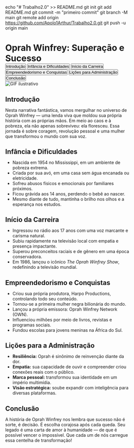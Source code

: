 echo "# Trabalho2.0" >> README.md 
git init 
git add README.md 
git commit -m "primeiro commit" 
git branch -M main 
git remote add origin https://github.com/Apolo1Arthur/Trabalho2.0.git
 git push -u origin main

       
<!DOCTYPE html><html lang="pt-BR">
<head>
  <meta charset="UTF-8" />
  <meta name="viewport" content="width=device-width, initial-scale=1" />
  <title>Oprah Winfrey: Superação e Sucesso</title>
  <style>
    @import url('https://fonts.googleapis.com/css2?family=Poppins:wght@300;600&display=swap');* {
  box-sizing: border-box;
}

body {
  font-family: 'Poppins', sans-serif;
  background: linear-gradient(to right, #1e1e2f, #3b2d50);
  color: #fff;
  margin: 0;
  padding: 20px;
  text-align: center;
  overflow-x: hidden;
}

h1 {
  font-size: 2.5em;
  color: #f4c430;
  text-shadow: 2px 2px 5px #000;
}

button {
  margin: 10px;
  padding: 12px 20px;
  border: none;
  border-radius: 8px;
  background: #9b59b6;
  color: white;
  font-size: 16px;
  cursor: pointer;
  transition: transform 0.2s ease, background 0.3s;
}

button:hover {
  background: #8e44ad;
  transform: scale(1.05);
}

.content {
  display: none;
  background: rgba(255, 255, 255, 0.05);
  border-radius: 15px;
  padding: 30px;
  margin: 30px auto;
  max-width: 800px;
  backdrop-filter: blur(10px);
  box-shadow: 0 8px 25px rgba(0, 0, 0, 0.4);
  text-align: left;
  animation: fadeIn 1s ease forwards;
}

h2 {
  color: #f4c430;
  margin-bottom: 15px;
}

ul {
  padding-left: 20px;
}

li {
  margin-bottom: 10px;
}

p {
  line-height: 1.6;
}

#gif-container {
  margin-top: 30px;
  max-width: 800px;
  margin-left: auto;
  margin-right: auto;
  border-radius: 12px;
  overflow: hidden;
  box-shadow: 0 0 20px rgba(0,0,0,0.5);
  transition: all 0.5s ease;
}

#gif-container img {
  width: 100%;
  height: auto;
  display: block;
  border-radius: 12px;
}

@keyframes fadeIn {
  from { opacity: 0; transform: translateY(20px); }
  to { opacity: 1; transform: translateY(0); }
}

  </style>
</head>
<body>  <h1>Oprah Winfrey: Superação e Sucesso</h1>  <div>
    <button onclick="showContent('intro', 'gifs/st1.gif', 'musica1.mp3')">Introdução</button>
    <button onclick="showContent('infancia', 'gifs/st2.gif', 'musica2.mp3')">Infância e Dificuldades</button>
    <button onclick="showContent('carreira', 'gifs/st3.gif', 'musica3.mp3')">Início da Carreira</button>
    <button onclick="showContent('conquistas', 'gifs/st4.gif', 'musica4.mp3')">Empreendedorismo e Conquistas</button>
    <button onclick="showContent('licoes', 'gifs/st5.gif', 'musica5.mp3')">Lições para Administração</button>
    <button onclick="showContent('conclusao', 'gifs/st6.jpg', 'musica6.mp3')">Conclusão</button>
  </div>  <div id="gif-container">
    <img id="gif" src="gifs/st1.gif" alt="GIF ilustrativo" />
  </div>  <div id="intro" class="content">
    <h2>Introdução</h2>
    <p>Nesta narrativa fantástica, vamos mergulhar no universo de Oprah Winfrey — uma lenda viva que moldou sua própria história com as próprias mãos. Em meio ao caos e à pobreza, ela não apenas sobreviveu: ela floresceu. Essa jornada é sobre coragem, revolução pessoal e uma mulher que transformou o mundo com sua voz.</p>
  </div>  <div id="infancia" class="content">
    <h2>Infância e Dificuldades</h2>
    <ul>
      <li>Nascida em 1954 no Mississippi, em um ambiente de pobreza extrema.</li>
      <li>Criada por sua avó, em uma casa sem água encanada ou eletricidade.</li>
      <li>Sofreu abusos físicos e emocionais por familiares próximos.</li>
      <li>Ficou grávida aos 14 anos, perdendo o bebê ao nascer.</li>
      <li>Mesmo diante de tudo, mantinha o brilho nos olhos e a esperança nos estudos.</li>
    </ul>
  </div>  <div id="carreira" class="content">
    <h2>Início da Carreira</h2>
    <ul>
      <li>Ingressou no rádio aos 17 anos com uma voz marcante e carisma natural.</li>
      <li>Subiu rapidamente na televisão local com empatia e presença impactante.</li>
      <li>Superou preconceitos raciais e de gênero em uma época conservadora.</li>
      <li>Em 1986, lançou o icônico <i>The Oprah Winfrey Show</i>, redefinindo a televisão mundial.</li>
    </ul>
  </div>  <div id="conquistas" class="content">
    <h2>Empreendedorismo e Conquistas</h2>
    <ul>
      <li>Criou sua própria produtora, Harpo Productions, controlando todo seu conteúdo.</li>
      <li>Tornou-se a primeira mulher negra bilionária do mundo.</li>
      <li>Lançou a própria emissora: Oprah Winfrey Network (OWN).</li>
      <li>Influenciou milhões por meio de livros, revistas e programas sociais.</li>
      <li>Fundou escolas para jovens meninas na África do Sul.</li>
    </ul>
  </div>  <div id="licoes" class="content">
    <h2>Lições para a Administração</h2>
    <ul>
      <li><strong>Resiliência:</strong> Oprah é sinônimo de reinvenção diante da dor.</li>
      <li><strong>Empatia:</strong> sua capacidade de ouvir e compreender criou conexões reais com o público.</li>
      <li><strong>Marca pessoal:</strong> transformou sua identidade em um império multimídia.</li>
      <li><strong>Visão estratégica:</strong> soube expandir com inteligência para diversas plataformas.</li>
    </ul>
  </div>  <div id="conclusao" class="content">
    <h2>Conclusão</h2>
    <p>A história de Oprah Winfrey nos lembra que sucesso não é sorte, é decisão. É escolha corajosa após cada queda. Seu legado é uma carta de amor à humanidade — de que é possível vencer o impossível. Que cada um de nós carregue essa centelha de transformação!</p>
  </div><audio id="audio" src="" preload="auto"></audio>

  <script>
    function showContent(id, gifPath, musicPath) {
      const sections = document.querySelectorAll('.content');
      sections.forEach(section => {
        section.style.display = 'none';
        section.classList.remove('fadeIn');
      });

      const current = document.getElementById(id);
      current.style.display = 'block';
      current.classList.add('fadeIn');

      const gif = document.getElementById('gif');
      gif.style.opacity = 0;
      setTimeout(() => {
        gif.src = gifPath;
        gif.style.opacity = 1;
      }, 300);

      const audio = document.getElementById('audio');
      audio.src = musicPath;
      audio.play();
    }
  </script></body>
</html>




<!DOCTYPE html>
<html lang="pt-BR">
<head>
<meta charset="UTF-8" />
<meta name="viewport" content="width=device-width, initial-scale=1" />
<title>Oprah Winfrey: Superação e Sucesso</title>
<style>
  /* Reset básico */
  * {
    margin: 0; padding: 0; box-sizing: border-box;
  }

  body {
    font-family: 'Segoe UI', Tahoma, Geneva, Verdana, sans-serif;
    background: linear-gradient(135deg, #3a1c71, #d76d77, #ffaf7b);
    min-height: 100vh;
    color: #f5f5f5;
    display: flex;
    flex-direction: column;
    align-items: center;
  }

  /* Botão fixo no topo - "botão editado no céu" */
  #btnCeu {
    position: fixed;
    top: 15px;
    right: 20px;
    background: linear-gradient(135deg, #8e44ad, #9b59b6);
    border: none;
    border-radius: 50px;
    padding: 12px 25px;
    font-weight: 700;
    font-size: 18px;
    color: white;
    cursor: pointer;
    box-shadow: 0 0 15px rgba(155, 89, 182, 0.7);
    transition: box-shadow 0.4s ease;
    z-index: 1000;
    user-select: none;
    filter: drop-shadow(0 0 3px #cfa7e1);
    animation: floaty 3s ease-in-out infinite;
  }

  #btnCeu:hover {
    box-shadow: 0 0 30px #f7e8ff;
    filter: drop-shadow(0 0 6px #f7e8ff);
  }

  @keyframes floaty {
    0%, 100% { transform: translateY(0); }
    50% { transform: translateY(-6px); }
  }

  /* Tela inicial */
  #telaInicial {
    margin-top: 120px;
    background: rgba(255 255 255 / 0.15);
    border-radius: 20px;
    max-width: 800px;
    width: 90%;
    padding: 40px 30px;
    box-shadow: 0 0 40px rgba(255, 255, 255, 0.2);
    backdrop-filter: blur(15px);
    text-align: center;
    animation: fadeInScale 1s ease forwards;
  }

  #telaInicial h1 {
    font-size: 3rem;
    margin-bottom: 25px;
    color: #e6d7f2;
    text-shadow: 0 0 8px #a37cd1;
  }

  #btnComecar {
    background: #9b59b6;
    border: none;
    border-radius: 50px;
    padding: 15px 40px;
    font-size: 1.5rem;
    color: white;
    cursor: pointer;
    box-shadow: 0 0 20px #b683d6;
    transition: background 0.3s ease;
    font-weight: 700;
    user-select: none;
  }

  #btnComecar:hover {
    background: #bc80de;
    box-shadow: 0 0 35px #d7acef;
  }

  /* Tela capítulos */
  #telaCapitulos {
    display: none;
    margin-top: 80px;
    max-width: 900px;
    width: 95%;
    background: rgba(255 255 255 / 0.15);
    border-radius: 20px;
    padding: 30px 35px;
    box-shadow: 0 0 40px rgba(255, 255, 255, 0.25);
    backdrop-filter: blur(18px);
    color: #eae7f5;
  }

  /* Barra fixa com título e botões capítulos */
  #barraCapitulos {
    position: sticky;
    top: 0;
    background: rgba(59, 29, 89, 0.85);
    padding: 15px 25px;
    border-radius: 20px 20px 0 0;
    display: flex;
    flex-wrap: wrap;
    justify-content: center;
    gap: 15px;
    box-shadow: 0 4px 8px rgba(0,0,0,0.4);
    z-index: 900;
  }

  #barraCapitulos h2 {
    flex-basis: 100%;
    font-weight: 800;
    font-size: 2rem;
    text-align: center;
    margin-bottom: 10px;
    color: #d6c9e9;
    text-shadow: 0 0 6px #6f52a7;
  }

  .btnCapitulo {
    background: linear-gradient(135deg, #7d3c98, #b27bd4);
    border: none;
    border-radius: 40px;
    padding: 12px 30px;
    font-size: 1.1rem;
    font-weight: 700;
    cursor: pointer;
    color: white;
    box-shadow: 0 0 15px #a980d5;
    transition: transform 0.3s ease, box-shadow 0.3s ease;
    user-select: none;
  }

  .btnCapitulo:hover {
    box-shadow: 0 0 30px #d1b9f2;
    transform: scale(1.1);
  }

  .btnCapitulo.active {
    background: linear-gradient(135deg, #d96de7, #9b38d2);
    box-shadow: 0 0 35px #f3bbff;
    transform: scale(1.15);
  }

  /* Conteúdo do capítulo */
  #conteudoCapitulo {
    margin-top: 25px;
    display: flex;
    gap: 40px;
    flex-wrap: wrap;
    justify-content: center;
    align-items: flex-start;
  }

  #imagemCapitulo {
    flex: 1 1 320px;
    max-width: 400px;
    border-radius: 20px;
    box-shadow: 0 0 30px rgba(183, 131, 226, 0.8);
    overflow: hidden;
    user-select: none;
  }

  #imagemCapitulo img {
    width: 100%;
    height: auto;
    display: block;
  }

  #textoCapitulo {
    flex: 2 1 450px;
    background: rgba(63, 27, 98, 0.8);
    border-radius: 20px;
    padding: 25px 35px;
    box-shadow: 0 0 30px rgba(145, 70, 255, 0.7);
    font-size: 1.15rem;
    line-height: 1.5;
    color: #ddd4f7;
    user-select: text;
  }

  #textoCapitulo h3 {
    font-size: 2rem;
    margin-bottom: 15px;
    color: #d9bbff;
    text-shadow: 0 0 10px #8e6ac5;
  }

  /* Áudio invisível */
  audio {
    display: none;
  }

  /* Animações para transição */
  @keyframes fadeInScale {
    0% {
      opacity: 0; transform: scale(0.95);
    }
    100% {
      opacity: 1; transform: scale(1);
    }
  }

  @keyframes slideInFromRight {
    0% {
      opacity: 0; transform: translateX(50px);
    }
    100% {
      opacity: 1; transform: translateX(0);
    }
  }

  @keyframes zoomIn {
    0% {
      opacity: 0; transform: scale(0.8);
    }
    100% {
      opacity: 1; transform: scale(1);
    }
  }

  @keyframes glitchEffect {
    0% {
      clip-path: inset(0 0 80% 0);
      transform: translate(0);
      opacity: 1;
    }
    20% {
      clip-path: inset(10% 0 70% 0);
      transform: translate(-5px, 5px);
      opacity: 0.8;
    }
    40% {
      clip-path: inset(20% 0 60% 0);
      transform: translate(5px, -5px);
      opacity: 1;
    }
    60% {
      clip-path:
